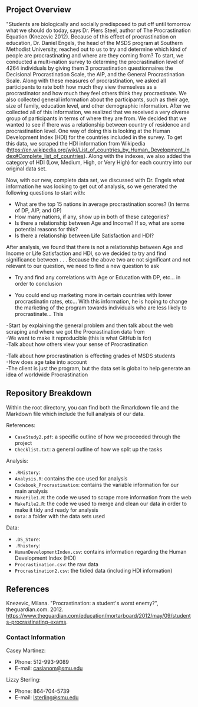 ## Project Overview  
"Students are biologically and socially predisposed to put off until tomorrow what we should do today, says Dr. Piers Steel, author of The Procrastination Equation (Knezevic 2012). Because of this effect of procrastination on education, Dr. Daniel Engels, the head of the MSDS program at Southern Methodist University, reached out to us to try and determine which kind of people are procrastinating and where are they coming from?  To start, we conducted a multi-nation survey to determing the procrastination level of 4264 individuals by giving them 3 procrastination questionnaires the Decisional Procrastination Scale, the AIP, and the General Procrastination Scale.  Along with these measures of procrastination, we asked all participants to rate both how much they view themselves as a procrastinator and how much they feel others think they procrastinate. We also collected general information about the participants, such as their age, size of family, education level, and other demographic information. After we collected all of this information, we realized that we received a very diverse group of participants in terms of where they are from. We decided that we wanted to see if there was a relationship between country of residence and procrastination level. One way of doing this is looking at the Human Development Index (HDI) for the countries included in the survey. To get this data, we scraped the HDI information from Wikipedia (https://en.wikipedia.org/wiki/List_of_countries_by_Human_Development_Index#Complete_list_of_countries). Along with the indexes, we also added the category of HDI (Low, Medium, High, or Very High) for each country into our original data set.  
  
Now, with our new, complete data set, we discussed with Dr. Engels what information he was looking to get out of analysis, so we generated the following questions to start with:  
* What are the top 15 nations in average procrastination scores? (In terms of DP, AIP, and GP)  
* How many nations, if any, show up in both of these categories?  
* Is there a relationship between Age and Income?  If so, what are some potential reasons for this?  
* Is there a relationship between Life Satisfaction and HDI?  

After analysis, we found that there is not a relationship between Age and Income or Life Satisfaction and HDI, so we decided to try and find significance between . . .
Because the above two are not significant and not relevant to our question, we need to find a new question to ask
  * Try and find any correlations with Age or Education with DP, etc... in order to conclusion
  
* You could end up marketing more in certain countries with lower procrastinatin rates, etc...
With this information, he is hoping to change the marketing of the program towards individuals who are less likely to procrastinate... This 

-Start by explaining the general problem and then talk about the web scraping and where we got the Procrastination data from   
-We want to make it reproducible (this is what GitHub is for)  
-Talk about how others view your sense of Procrastination

-Talk about how procrastination is effecting grades of MSDS students  
-How does age take into account  
-The client is just the program, but the data set is global to help generate an idea of worldwide Procrastination

## Repository Breakdown  
Within the root directory, you can find both the Rmarkdown file and the Markdown file which include the full analysis of our data.  

References:  
* `CaseStudy2.pdf`: a specific outline of how we proceeded through the project  
* `Checklist.txt`: a general outline of how we split up the tasks  

Analysis:  
* `.RHistory`:  
* `Analysis.R`: contains the coe used for analysis  
* `Codebook_Procrastination`: contains the variable information for our main analysis 
* `MakeFile1.R`: the code we used to scrape more information from the web  
* `MakeFile2.R`: the code we used to merge and clean our data in order to make it tidy and ready for analysis  
* `Data`: a folder with the data sets used

Data:  
* `.DS_Store`:  
* `.Rhistory`:  
* `HumanDevelopmentIndex.csv`:  contains information regarding the Human Development Index (HDI)
* `Procrastination.csv`: the raw data  
* `Procrastination2.csv`: the tidied data (including HDI information)  

## References  
Knezevic, Milana. "Procrastination: a student's worst enemy?", theguardian.com. 2012. https://www.theguardian.com/education/mortarboard/2012/may/09/students-procrastinating-exams.  

### Contact Information  

Casey Martinez:
* Phone:  512-993-9089
* E-mail:  casianom@smu.edu

Lizzy Sterling:  
* Phone: 864-704-5739  
* E-mail: lsterling@smu.edu  

